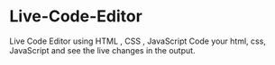 # Live-Code-Editor
Live Code Editor using HTML , CSS , JavaScript 
Code your html, css, JavaScript and see the live changes in the output.
